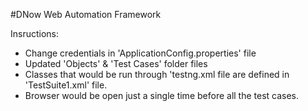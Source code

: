 #DNow Web Automation Framework

Insructions:

- Change credentials in 'ApplicationConfig.properties' file
- Updated 'Objects' & 'Test Cases' folder files
- Classes that would be run through 'testng.xml file are defined in 'TestSuite1.xml' file.
- Browser would be open just a single time before all the test cases.
